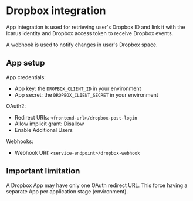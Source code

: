 # Dropbox integration

App integration is used for retrieving user's Dropbox ID and link it with
the Icarus identity and Dropbox access token to receive Dropbox events.

A webhook is used to notify changes in user's Dropbox space.

## App setup

App credentials:
* App key: the `DROPBOX_CLIENT_ID` in your environment
* App secret: the `DROPBOX_CLIENT_SECRET` in your environment

OAuth2:

* Redirect URIs: `<frontend-url>/dropbox-post-login`
* Allow implicit grant: Disallow
* Enable Additional Users

Webhooks:

* Webhook URI: `<service-endpoint>/dropbox-webhook`


## Important limitation

A Dropbox App may have only one OAuth redirect URL.
This force having a separate App per application stage (environment).
